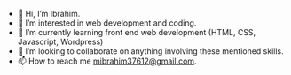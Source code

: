 - 👋 Hi, I’m Ibrahim.
- 👀 I’m interested in web development and coding. 
- 🌱 I’m currently learning front end web development (HTML, CSS, Javascript, Wordpress)
- 💞️ I’m looking to collaborate on anything involving these mentioned skills. 
- 📫 How to reach me mibrahim37612@gmail.com. 

<!---
mibrahim2001/mibrahim2001 is a ✨ special ✨ repository because its `README.md` (this file) appears on your GitHub profile.
You can click the Preview link to take a look at your changes.
--->
